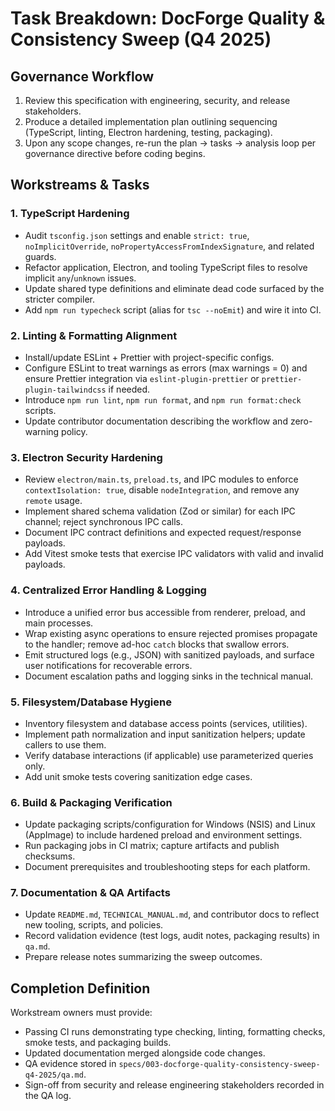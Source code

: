 # Task Breakdown: DocForge Quality & Consistency Sweep (Q4 2025)

## Governance Workflow

1. Review this specification with engineering, security, and release stakeholders.
2. Produce a detailed implementation plan outlining sequencing (TypeScript, linting, Electron hardening, testing, packaging).
3. Upon any scope changes, re-run the plan → tasks → analysis loop per governance directive before coding begins.

## Workstreams & Tasks

### 1. TypeScript Hardening
- Audit `tsconfig.json` settings and enable `strict: true`, `noImplicitOverride`, `noPropertyAccessFromIndexSignature`, and related guards.
- Refactor application, Electron, and tooling TypeScript files to resolve implicit `any`/`unknown` issues.
- Update shared type definitions and eliminate dead code surfaced by the stricter compiler.
- Add `npm run typecheck` script (alias for `tsc --noEmit`) and wire it into CI.

### 2. Linting & Formatting Alignment
- Install/update ESLint + Prettier with project-specific configs.
- Configure ESLint to treat warnings as errors (max warnings = 0) and ensure Prettier integration via `eslint-plugin-prettier` or `prettier-plugin-tailwindcss` if needed.
- Introduce `npm run lint`, `npm run format`, and `npm run format:check` scripts.
- Update contributor documentation describing the workflow and zero-warning policy.

### 3. Electron Security Hardening
- Review `electron/main.ts`, `preload.ts`, and IPC modules to enforce `contextIsolation: true`, disable `nodeIntegration`, and remove any `remote` usage.
- Implement shared schema validation (Zod or similar) for each IPC channel; reject synchronous IPC calls.
- Document IPC contract definitions and expected request/response payloads.
- Add Vitest smoke tests that exercise IPC validators with valid and invalid payloads.

### 4. Centralized Error Handling & Logging
- Introduce a unified error bus accessible from renderer, preload, and main processes.
- Wrap existing async operations to ensure rejected promises propagate to the handler; remove ad-hoc `catch` blocks that swallow errors.
- Emit structured logs (e.g., JSON) with sanitized payloads, and surface user notifications for recoverable errors.
- Document escalation paths and logging sinks in the technical manual.

### 5. Filesystem/Database Hygiene
- Inventory filesystem and database access points (services, utilities).
- Implement path normalization and input sanitization helpers; update callers to use them.
- Verify database interactions (if applicable) use parameterized queries only.
- Add unit smoke tests covering sanitization edge cases.

### 6. Build & Packaging Verification
- Update packaging scripts/configuration for Windows (NSIS) and Linux (AppImage) to include hardened preload and environment settings.
- Run packaging jobs in CI matrix; capture artifacts and publish checksums.
- Document prerequisites and troubleshooting steps for each platform.

### 7. Documentation & QA Artifacts
- Update `README.md`, `TECHNICAL_MANUAL.md`, and contributor docs to reflect new tooling, scripts, and policies.
- Record validation evidence (test logs, audit notes, packaging results) in `qa.md`.
- Prepare release notes summarizing the sweep outcomes.

## Completion Definition

Workstream owners must provide:
- Passing CI runs demonstrating type checking, linting, formatting checks, smoke tests, and packaging builds.
- Updated documentation merged alongside code changes.
- QA evidence stored in `specs/003-docforge-quality-consistency-sweep-q4-2025/qa.md`.
- Sign-off from security and release engineering stakeholders recorded in the QA log.

